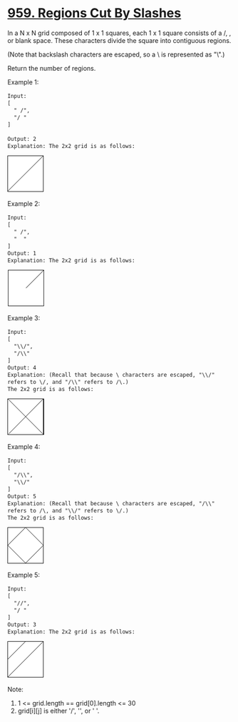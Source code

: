 # [959. Regions Cut By Slashes](https://leetcode.com/problems/regions-cut-by-slashes/)

In a N x N grid composed of 1 x 1 squares, each 1 x 1 square consists of a /, \, or blank space.  These characters divide the square into contiguous regions.

(Note that backslash characters are escaped, so a \ is represented as "\\".)

Return the number of regions.

Example 1:

```text
Input:
[
  " /",
  "/ "
]

Output: 2
Explanation: The 2x2 grid is as follows:
```

![1](1.png)

Example 2:

```text
Input:
[
  " /",
  "  "
]
Output: 1
Explanation: The 2x2 grid is as follows:
```

![2](2.png)

Example 3:

```text
Input:
[
  "\\/",
  "/\\"
]
Output: 4
Explanation: (Recall that because \ characters are escaped, "\\/" refers to \/, and "/\\" refers to /\.)
The 2x2 grid is as follows:
```

![3](3.png)

Example 4:

```text
Input:
[
  "/\\",
  "\\/"
]
Output: 5
Explanation: (Recall that because \ characters are escaped, "/\\" refers to /\, and "\\/" refers to \/.)
The 2x2 grid is as follows:
```

![4](4.png)

Example 5:

```text
Input:
[
  "//",
  "/ "
]
Output: 3
Explanation: The 2x2 grid is as follows:
```

![5](5.png)

Note:

1. 1 <= grid.length == grid[0].length <= 30
1. grid[i][j] is either '/', '\', or ' '.